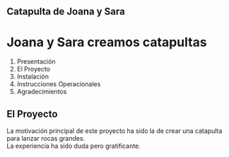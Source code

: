 ## Catapulta de Joana y Sara
# Joana y Sara creamos catapultas
1. Presentación
2. El Proyecto
3. Instalación
4. Instrucciones Operacionales
5. Agradecimientos
## El Proyecto  
La motivación principal de este proyecto ha sido la de crear una catapulta para lanzar rocas grandes.  
La experiencia ha sido duda pero gratificante.